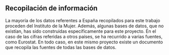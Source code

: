 ## Recopilación de información

La mayoría de los datos referentes a España recopilados para este trabajo proceden del Instituto de la Mujer. Además, algunas bases de datos, que no existían, has sido construidas específicamente para este proyecto. En el caso de las cifras referidas a otros países, se ha recurrido a varias fuentes, como Eurostat. En todo caso, en este mismo proyecto existe un documento que recopila las fuentes de todas las bases de datos.